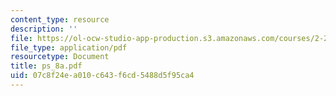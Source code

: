 ```yaml
---
content_type: resource
description: ''
file: https://ol-ocw-studio-app-production.s3.amazonaws.com/courses/2-20-marine-hydrodynamics-13-021-spring-2005/07c8f24ea010c643f6cd5488d5f95ca4_ps_8a.pdf
file_type: application/pdf
resourcetype: Document
title: ps_8a.pdf
uid: 07c8f24e-a010-c643-f6cd-5488d5f95ca4
---
```

